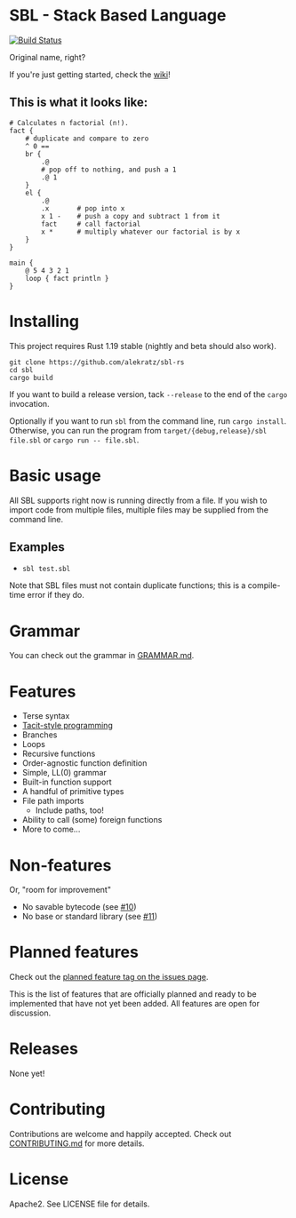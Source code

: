 # SBL - Stack Based Language

[![Build Status](https://travis-ci.org/alekratz/sbl-rs.svg?branch=master)](https://travis-ci.org/alekratz/sbl-rs)

Original name, right?

If you're just getting started, check the [wiki](https://github.com/alekratz/sbl-rs/wiki)!

## This is what it looks like:
```
# Calculates n factorial (n!).
fact {
    # duplicate and compare to zero
    ^ 0 ==
    br {
        .@
        # pop off to nothing, and push a 1
        .@ 1
    }
    el {
        .@
        .x       # pop into x
        x 1 -    # push a copy and subtract 1 from it
        fact     # call factorial
        x *      # multiply whatever our factorial is by x
    }
}

main {
    @ 5 4 3 2 1
    loop { fact println }
}
```

# Installing
This project requires Rust 1.19 stable (nightly and beta should also work).

```commandline
git clone https://github.com/alekratz/sbl-rs
cd sbl
cargo build
```

If you want to build a release version, tack `--release` to the end of the
`cargo` invocation.

Optionally if you want to run `sbl` from the command line, run
`cargo install`. Otherwise, you can run the program from
`target/{debug,release}/sbl file.sbl` or `cargo run -- file.sbl`.

# Basic usage
All SBL supports right now is running directly from a file. If you wish to import code from multiple
files, multiple files may be supplied from the command line.

## Examples
* `sbl test.sbl`

Note that SBL files must not contain duplicate functions; this is a compile-time error if they do.

# Grammar
You can check out the grammar in [GRAMMAR.md](GRAMMAR.md).

# Features
* Terse syntax
* [Tacit-style programming](https://en.wikipedia.org/wiki/Tacit_programming)
* Branches
* Loops
* Recursive functions
* Order-agnostic function definition
* Simple, LL(0) grammar
* Built-in function support
* A handful of primitive types
* File path imports
    * Include paths, too!
* Ability to call (some) foreign functions
* More to come...

# Non-features
Or, "room for improvement"

* No savable bytecode (see [#10](https://github.com/alekratz/sbl-rs/issues/10))
* No base or standard library (see [#11](https://github.com/alekratz/sbl-rs/issues/11))

# Planned features
Check out the [planned feature tag on the issues page](https://github.com/alekratz/sbl-rs/issues?q=is%3Aissue+is%3Aopen+label%3A%22planned+feature%22).

This is the list of features that are officially planned and ready to be
implemented that have not yet been added. All features are open for discussion.

# Releases
None yet!

# Contributing
Contributions are welcome and happily accepted. Check out [CONTRIBUTING.md](CONTRIBUTING.md) for more details.

# License
Apache2. See LICENSE file for details.
